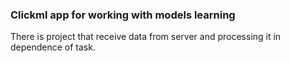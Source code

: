 ### Clickml app for working with models learning
There is project that receive data from server and processing it in dependence of task.